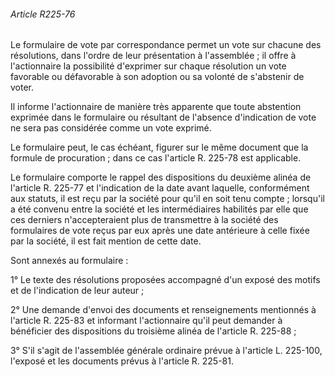 ###### Article R225-76

Le formulaire de vote par correspondance permet un vote sur chacune des résolutions, dans l'ordre de leur présentation à l'assemblée ; il offre à l'actionnaire la possibilité d'exprimer sur chaque résolution un vote favorable ou défavorable à son adoption ou sa volonté de s'abstenir de voter.

Il informe l'actionnaire de manière très apparente que toute abstention exprimée dans le formulaire ou résultant de l'absence d'indication de vote ne sera pas considérée comme un vote exprimé.

Le formulaire peut, le cas échéant, figurer sur le même document que la formule de procuration ; dans ce cas l'article R. 225-78 est applicable.

Le formulaire comporte le rappel des dispositions du deuxième alinéa de l'article R. 225-77 et l'indication de la date avant laquelle, conformément aux statuts, il est reçu par la société pour qu'il en soit tenu compte ; lorsqu'il a été convenu entre la société et les intermédiaires habilités par elle que ces derniers n'accepteraient plus de transmettre à la société des formulaires de vote reçus par eux après une date antérieure à celle fixée par la société, il est fait mention de cette date.

Sont annexés au formulaire :

1° Le texte des résolutions proposées accompagné d'un exposé des motifs et de l'indication de leur auteur ;

2° Une demande d'envoi des documents et renseignements mentionnés à l'article R. 225-83 et informant l'actionnaire qu'il peut demander à bénéficier des dispositions du troisième alinéa de l'article R. 225-88 ;

3° S'il s'agit de l'assemblée générale ordinaire prévue à l'article L. 225-100, l'exposé et les documents prévus à l'article R. 225-81.

